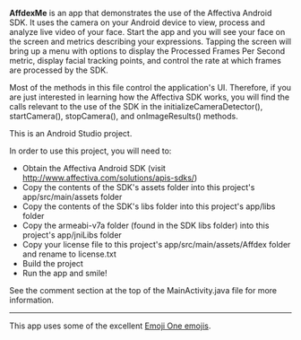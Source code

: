 **AffdexMe** is an app that demonstrates the use of the Affectiva Android SDK.  It uses the camera on your Android device to view, process and analyze live video of your face. Start the app and you will see your face on the screen and metrics describing your expressions. Tapping the screen will bring up a menu with options to display the Processed Frames Per Second metric, display facial tracking points, and control the rate at which frames are processed by the SDK.

Most of the methods in this file control the application's UI. Therefore, if you are just interested in learning how the Affectiva SDK works, you will find the calls relevant to the use of the SDK in the initializeCameraDetector(), startCamera(), stopCamera(), and onImageResults() methods.

This is an Android Studio project.

In order to use this project, you will need to:
- Obtain the Affectiva Android SDK (visit http://www.affectiva.com/solutions/apis-sdks/)
- Copy the contents of the SDK's assets folder into this project's app/src/main/assets folder
- Copy the contents of the SDK's libs folder into this project's app/libs folder
- Copy the armeabi-v7a folder (found in the SDK libs folder) into this project's app/jniLibs folder
- Copy your license file to this project's app/src/main/assets/Affdex folder and rename to license.txt
- Build the project
- Run the app and smile!

See the comment section at the top of the MainActivity.java file for more information.

***

This app uses some of the excellent [Emoji One emojis](http://emojione.com).
